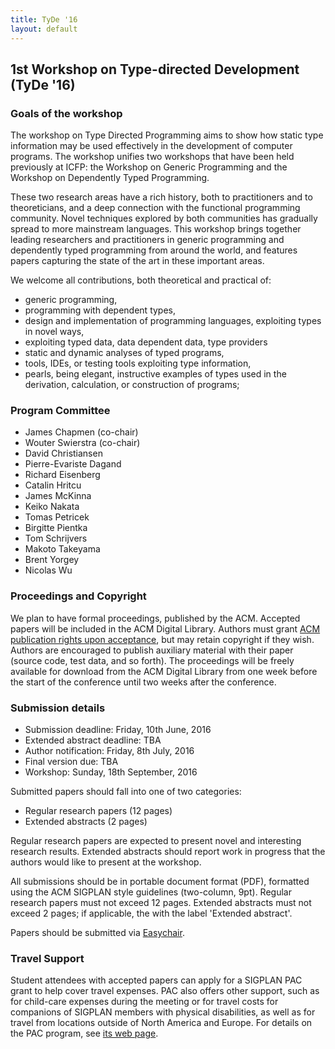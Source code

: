 ```yaml
---
title: TyDe '16
layout: default
---
```


## 1st Workshop on Type-directed Development (TyDe '16)

### Goals of the workshop


The workshop on Type Directed Programming aims to show how static type
information may be used effectively in the development of computer
programs. The workshop unifies two workshops that have been held
previously at ICFP: the Workshop on Generic Programming and the
Workshop on Dependently Typed Programming.

These two research areas have a rich history, both to practitioners
and to theoreticians, and a deep connection with the functional
programming community. Novel techniques explored by both communities
has gradually spread to more mainstream languages. This workshop
brings together leading researchers and practitioners in generic
programming and dependently typed programming from around the world,
and features papers capturing the state of the art in these important
areas.

We welcome all contributions, both theoretical and practical of:

  * generic programming,
  * programming with dependent types,
  * design and implementation of programming languages, exploiting
    types in novel ways,
  * exploiting typed data, data dependent data, type providers
  * static and dynamic analyses of typed programs,
  * tools, IDEs, or testing tools exploiting type information,
  * pearls, being elegant, instructive examples of types used in the
    derivation, calculation, or construction of programs;

### Program Committee

* James Chapmen (co-chair)
* Wouter Swierstra (co-chair)
* David Christiansen
* Pierre-Evariste Dagand
* Richard Eisenberg
* Catalin Hritcu
* James McKinna
* Keiko Nakata
* Tomas Petricek
* Birgitte Pientka
* Tom Schrijvers
* Makoto Takeyama
* Brent Yorgey
* Nicolas Wu

### Proceedings and Copyright


We plan to have formal proceedings, published by the ACM. Accepted
papers will be included in the ACM Digital Library. Authors must grant
[ACM publication rights upon
acceptance](http://authors.acm.org/main.html), but may retain
copyright if they wish. Authors are encouraged to publish auxiliary
material with their paper (source code, test data, and so forth). The
proceedings will be freely available for download from the ACM Digital
Library from one week before the start of the conference until two
weeks after the conference.

### Submission details

  * Submission deadline:        Friday, 10th June, 2016 
  * Extended abstract deadline: TBA
  * Author notification:        Friday, 8th July, 2016
  * Final version due:          TBA
  * Workshop:                   Sunday, 18th September, 2016

Submitted papers should fall into one of two categories:

  * Regular research papers (12 pages)
  * Extended abstracts (2 pages)

Regular research papers are expected to present novel and interesting
research results. Extended abstracts should report work in progress
that the authors would like to present at the workshop. 

All submissions should be in portable document format (PDF), formatted
using the ACM SIGPLAN style guidelines (two-column, 9pt). Regular
research papers must not exceed 12 pages. Extended abstracts must not
exceed 2 pages; if applicable, the with the label 'Extended abstract'.

Papers should be submitted via [Easychair](https://easychair.org/conferences/?conf=tyde16).

### Travel Support

Student attendees with accepted papers can apply for a SIGPLAN PAC grant
to help cover travel expenses. PAC also offers other support, such as
for child-care expenses during the meeting or for travel costs for
companions of SIGPLAN members with physical disabilities, as well as for
travel from locations outside of North America and Europe. For details
on the PAC program, see [its web page](http://www.sigplan.org/PAC.htm).


